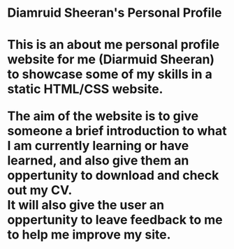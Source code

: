 <h1>Diamruid Sheeran's Personal Profile<h1>
<p>This is an about me personal profile website for me (Diarmuid Sheeran) to showcase some of my skills in a static HTML/CSS website.<p>
<p>The aim of the website is to give someone a brief introduction to what I am currently learning or have learned, and also give them an oppertunity to download and check out my CV. <br>
It will also give the user an oppertunity to leave feedback to me to help me improve my site.<p>


